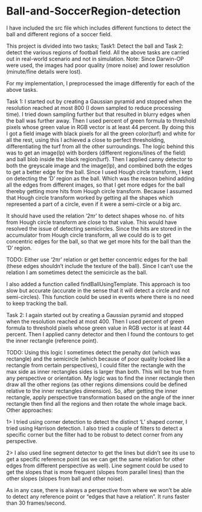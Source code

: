 # Ball-and-SoccerRegion-detection
I have included the src file which includes different functions to detect the ball and different regions of a soccer field.

This project is divided into two tasks; Task1: Detect the ball and Task 2: detect the various regions of football field. All the above tasks are carried out in real-world scenario and not in simulation. Note: Since Darwin-OP were used, the images had poor quality (more noise) and lower resolution (minute/fine details were lost).

For my implementation, I preprocessed the image differently for each of the above tasks. 

Task 1: I started out by creating a Gaussian pyramid and stopped when the resolution reached at most 800 (I down sampled to reduce processing time). I tried down sampling further but that resulted in blurry edges when the ball was further away. Then I used percent of green formula to threshold pixels whose green value in RGB vector is at least 44 percent. By doing this I got a field image with black pixels for all the green color(turf) and white for all the rest, using this I achieved a close to perfect thresholding, differentiating the turf from all the other surroundings. The logic behind this was to get an image(Ip) with borders (different regions/lines of the field) and ball blob inside the black region(turf). Then I applied canny detector to both the greyscale image and the image(Ip), and combined both the edges to get a better edge for the ball. Since I used Hough circle transform, I kept on detecting the ‘D’ region as the ball. Which was the reason behind adding all the edges from different images, so that I get more edges for the ball thereby getting more hits from Hough circle transform. Because I assumed that Hough circle transform worked by getting all the shapes which represented a part of a circle, even if it were a semi-circle or a big arc. 

It should have used the relation ‘2πr’ to detect shapes whose no. of hits from Hough circle transform are close to that value. This would have resolved the issue of detecting semicircles. Since the hits are stored in the accumulator from Hough circle transform, all we could do is to get concentric edges for the ball, so that we get more hits for the ball than the ‘D’ region. 

TODO: Either use ‘2πr’ relation or get better concentric edges for the ball (these edges shouldn’t include the texture of the ball). Since I can’t use the relation I am sometimes detect the semicircle as the ball.

I also added a function called findBallUsingTemplate. This approach is too slow but accurate (accurate in the sense that it will detect a circle and not semi-circles). This function could be used in events where there is no need to keep tracking the ball.

Task 2: I again started out by creating a Gaussian pyramid and stopped when the resolution reached at most 400. Then I used percent of green formula to threshold pixels whose green value in RGB vector is at least 44 percent. Then I applied canny detector and then I found the contours to get the inner rectangle (reference point). 

TODO: Using this logic I sometimes detect the penalty dot (which was rectangle) and the semicircle (which because of poor quality looked like a rectangle from certain perspectives), I could filter the rectangle with the max side as inner rectangles sides is larger than both. This will be true from any perspective or orientation. My logic was to find the inner rectangle then draw all the other regions (as other regions dimensions could be defined relative to the inner rectangles dimension). So, after getting the inner rectangle, apply perspective transformation based on the angle of the inner rectangle then find all the regions and then rotate the whole image back. 
Other approaches:

1>	I tried using corner detection to detect the distinct ‘L’ shaped corner, I tried using Harrison detection. I also tried a couple of filters to detect a specific corner but the filter had to be robust to detect corner from any perspective.

2>	I also used line segment detector to get the lines but didn’t see its use to get a specific reference point (as we can get the same relation for other edges from different perspective as well). Line segment could be used to get the slopes that is more frequent (slopes from parallel lines) than the other slopes (slopes from ball and other noise).

As in any case, there is always a perspective from where we won’t be able to detect any reference point or “edges that have a relation”. It runs faster than 30 frames/second.
